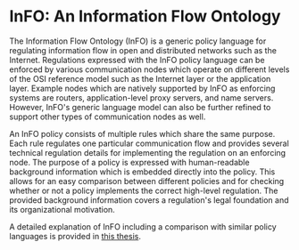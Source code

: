 # InFO: An Information Flow Ontology

The Information Flow Ontology (InFO) is a generic policy language for regulating information flow in open and distributed networks such as the Internet. Regulations expressed with the InFO policy language can be enforced by various communication nodes which operate on different levels of the OSI reference model such as the Internet layer or the application layer. Example nodes which are natively supported by InFO as enforcing systems are routers, application-level proxy servers, and name servers. However, InFO's generic language model can also be further refined to support other types of communication nodes as well.

An InFO policy consists of multiple rules which share the same purpose. Each rule regulates one particular communication flow and provides several technical regulation details for implementing the regulation on an enforcing node. The purpose of a policy is expressed with human-readable background information which is embedded directly into the policy. This allows for an easy comparison between different policies and for checking whether or not a policy implements the correct high-level regulation. The provided background information covers a regulation's legal foundation and its organizational motivation.

A detailed explanation of InFO including a comparison with similar policy languages is provided in [this thesis](https://kola.opus.hbz-nrw.de/files/1393/thesis.pdf "Download the complete thesis.").
